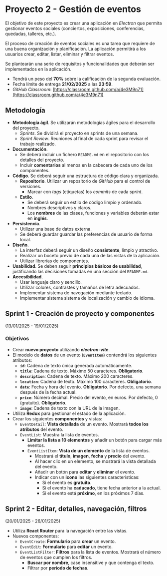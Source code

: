 # Proyecto 2 - Gestión de eventos

El objetivo de este proyecto es crear una aplicación en _Electron_ que permita gestionar eventos sociales (conciertos, exposiciones, conferencias, quedadas, talleres, etc.).

El proceso de creación de eventos sociales es una tarea que requiere de una buena organización y planificación. La aplicación permitirá a los usuarios crear, editar, listar, eliminar y filtrar eventos.

Se plantearán una serie de requisitos y funcionalidades que deberán ser implementados en la aplicación.

- Tendrá un peso del **70%** sobre la calificación de la segunda evaluación.
- Fecha límite de entrega **21/02/2025** a las **23:59**.
- _GitHub Classroom_: [https://classroom.github.com/a/4e3M9n71](https://classroom.github.com/a/4e3M9n71)

## Metodología

- **Metodología ágil**. Se utilizarán metodologías ágiles para el desarrollo del proyecto.
    - _Sprints_. Se dividirá el proyecto en sprints de una semana.
    - _Sprint Review_. Reuniones al final de cada sprint para revisar el trabajo realizado.
- **Documentación**.
    - Se deberá incluir un fichero `README.md` en el repositorio con los detalles del proyecto.
    - Incluir **comentarios** al menos en la cabecera de cada uno de los componentes.
- **Código**. Se deberá seguir una estructura de código clara y organizada.
    - **Repositorio**. Utilizar un repositorio de _GitHub_ para el control de versiones.
        - Marcar con _tags_ (etiquetas) los _commits_ de cada _sprint_.
    - **Estilo**.
        - Se deberá seguir un estilo de código limpio y ordenado.
        - Nombres descriptivos y claros.
        - Los **nombres** de las clases, funciones y variables deberán estar en **inglés**.
- **Persistencia**.
    - Utilizar una base de datos externa.
    - Se deberá guardar guardar las preferencias de usuario de forma local.
- **Diseño**.
    - La interfaz deberá seguir un diseño **consistente**, limpio y atractivo.
    - Realizar un boceto previo de cada una de las vistas de la aplicación.
    - Utilizar librerías de componentes.
- **Usabilidad**. Se deben seguir **principios básicos de usabilidad**, justificando las decisiones tomadas en una sección del `README.md`.
- **Accesibilidad**.
    - Usar lenguaje claro y sencillo.
    - Utilizar colores, contrastes y tamaños de letra adecuados.
    - Implementar sistema de navegación mediante teclado.
    - Implementar sistema sistema de localización y cambio de idioma.

## Sprint 1 - Creación de proyecto y componentes

(13/01/2025 - 19/01/2025)

### Objetivos

- Crear **nuevo proyecto** utilizando _**electron-vite**_.
- El modelo de **datos** de un evento (**`EventItem`**) contendrá los siguientes atributos:
    - **`id`**: Cadena de texto única generada automáticamente.
    - **`title`**: Cadena de texto. Máximo 50 caracteres. **Obligatorio**.
    - **`description`**: Cadena de texto. Máximo 200 caracteres.
    - **`location`**: Cadena de texto. Máximo 100 caracteres. **Obligatorio**.
    - **`date`**: Fecha y hora del evento. **Obligatorio**. Por defecto, una semana después de la fecha actual.
    - **`price`**: Número decimal. Precio del evento, en euros. Por defecto, 0 (gratuito). **Obligatorio**.
    - **`image`**: Cadena de texto con la URL de la imagen.
- Utiliza **Redux** para gestionar el estado de la aplicación.
- Crear los siguientes **componentes** y vistas:
    - `EventDetail`: **Vista detallada** de un evento. Mostrará **todos los atributos** del evento.
    - `EventList`: Muestra la lista de eventos.
        - **Limitar la lista a 10 elementos** y añadir un botón para cargar más eventos.
        - `EventListItem`: **Vista de un elemento** de la lista de eventos.
            - Mostrará el **título**, **imagen**, **fecha** y **precio** del evento.
            - Al hacer clic en un elemento, se mostrará la vista detallada del evento.
            - Añadir un botón para **editar** y **eliminar** el evento.
            - Indicar con un **icono** las siguientes características:
                - Si el evento es **gratuito**.
                - Si el evento ha **caducado**, tiene fecha anterior a la actual.
                - Si el evento está **próximo**, en los próximos 7 días.

## Sprint 2 - Editar, detalles, navegación, filtros

(20/01/2025 - 26/01/2025)

- Utiliza **React Router** para la navegación entre las vistas.
- Nuevos componentes:
    - `EventCreate`: **Formulario** para **crear** un evento.
    - `EventEdit`: **Formulario** para **editar** un evento.
    - `EventListFilter`: **Filtros** para la lista de eventos. Mostrará el número de eventos que cumplen los filtros.
        - **Buscar por nombre**, case insensitive y que contenga el texto.
        - Filtrar por **periodo de fechas**.

<!-- 
## Sprint 3 - Persistencia y preferencias

(27/01/2025 - 02/02/2025)

## Objetivos

- Utilizar **MongoAtlas** para la persistencia de los eventos.
- Guardar las **preferencias** de usuario de forma local.
    - **Idioma**.
    - **Tema**.
    - **Filtros** aplicados.
    - **Orden** de la lista de eventos.

## Sprint 4 - Internacionalización y accesibilidad

(03/02/2025 - 09/02/2025)

## Objetivos

- Implementar **internacionalización** en la aplicación.
- Añadir **accesibilidad** a la aplicación.
    - **Contraste** de colores.
    - **Teclado** para la navegación.

## Sprint 5 - Usabilidad y diseño

(10/02/2025 - 16/02/2025)

## Objetivos

- Añadir **estilos** a la aplicación.
- Realizar un **diseño** de la aplicación.
    - **Boceto** de las vistas.
    - **Librerías** de componentes.
    - **Consistencia** y **atractivo** en el diseño.
    - **Usabilidad**.

## Sprint 6 - Pruebas y documentación

(17/02/2025 - 21/02/2025)

## Objetivos

- Realizar **pruebas** de la aplicación.
- **Documentación** del proyecto.
    - **README.md** con los detalles del proyecto.
    - **Comentarios** en el código.
    - **Tags** en los _commits_ de cada _sprint_.
    - **Repositorio** en _GitHub_.
    - **Estilo** de código limpio y ordenado. -->

<!-- - **Funcionalidades**:
    - **Listado de elementos**.
        - El estado se debe representar con **colores** y/o **iconos**.
        - Los cambios en los elementos deben **actualizar** la lista automáticamente.
        - Los elementos de la lista deben mostrar los siguientes atributos:
            - **Nombre**.
            - **Tipo**. Icono o texto.
            - **Estado**. Icono o texto.
            - **Calificación**.
        - Los elementos deben tener tres opciones: **editar**, **cambiar estado** y **eliminar**.
            - **Cambiar estado**. Se debe actualizar la lista al cambiar el estado.
            - **Eliminar**. Debe pedir confirmación al usuario. Se debe actualizar la lista al eliminar un elemento.
            - **Editar**. Mostrará una vista ampliada con todos los atributos del elemento.
    - **Añadir** nuevo elemento. Mostrará un formulario vacío con los campos del elemento. Se debe validar el formulario y mostrar todos los errores.
    - **Editar** elemento. Mostrará un formulario con los campos del elemento con los valores actuales.
        - Tendrá una opción para **cancelar** la edición.
        - Si hay cambios y se cancela la edición, se debe pedir confirmación al usuario.
        - Se debe validar el formulario y mostrar todos los errores antes de guardar los cambios.
    - **Filtros**. Se deben poder combinar varios filtros.
        - **Tipo**. `book`, `game`, `movie`.
        - **Estado**. `completed`, `in_progress`, `pending`.
        - **Calificación**. Mínimo y máximo (1-5).
        - **Búsqueda**. Campo de texto.
            - Filtra el listado según se escribe.
            - Si el texto está contenido en `name` o `notes`, se mostrará el elemento.
        - **Botón** para **limpiar** filtros.
    - **Ordenar** elementos, en orden ascendiente y descendiente, por los siguientes atributos:
        - Estado.
        - Nombre.
        - Calificación.
    - **Persistencia**. Leer y escribir la lista de seguimiento en un **fichero json**.
        - Se debe guardar la lista al realizar cambios.
        - Se debe cargar la lista al abrir la aplicación.
        - Las operaciones se deben realizar en segundo plano, sin bloquear la interfaz, y mostrar un mensaje de éxito o error.
- **Documentación**. Incluir fichero **`README.md`** en la raíz del proyecto con la siguiente información:
    - Nombre del proyecto.
    - Nombre y apellidos.
    - Detalles de implementación, decisiones y problemas encontrados.
- **Seguimiento**
    - El repositorio de _GitHub Classroom_ debe reflejar el progreso.
    - Se deben realizar al menos 10 commits.
    - Los commits deben se concisos e informativos.
    - Durante el desarrollo del proyecto, se realizarán reuniones de seguimiento para comprobar el progreso.

## Evaluación

Para la evaluación del proyecto se tendrán en cuenta los siguientes ponderaciones teniendo en cuenta el alcance de los requisitos:

- **5%** Estructura del proyecto
- **85%** Funcionalidades
    - _25%_ Listado de elementos
        - 10% Mostrar
        - 5% Cambiar estado
        - 5% Eliminar
        - 5% Editar
    - _10%_ Añadir
    - _15%_ Editar
    - _15%_ Filtros
    - _10%_ Ordenar
    - _10%_ Persistencia
- **5%** Documentación
- **5%** Seguimiento

Se evaluará en modo desarrollo y la aplicación debe poder abrirse sin errores de inicio.

Se aceptarán entregas tardías con una penalización del 10% por día. -->
